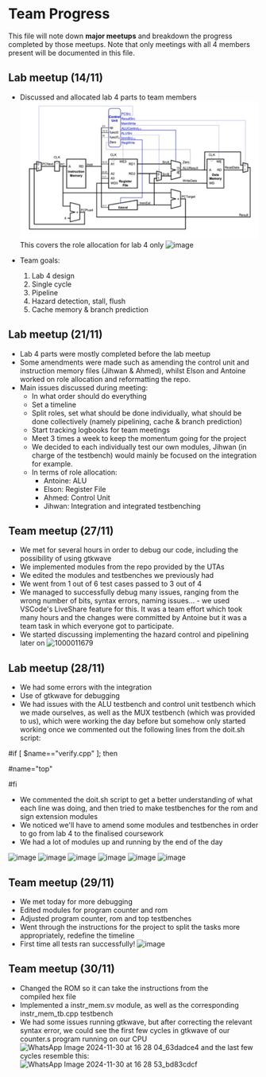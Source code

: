 # Team Progress

This file will note down **major meetups** and breakdown the progress completed by those meetups. Note that only meetings with all 4 members present will be documented in this file.

## Lab meetup (14/11)
  - Discussed and allocated lab 4 parts to team members
    ![Alt text](../../images/topsv.png)
    This covers the role allocation for lab 4 only
    ![image](https://github.com/user-attachments/assets/4229391c-f2dd-4d15-9164-3958981c14b4)

  - Team goals:
    1. Lab 4 design
    2. Single cycle
    3. Pipeline
    4. Hazard detection, stall, flush
    5. Cache memory & branch prediction

## Lab meetup (21/11)
  - Lab 4 parts were mostly completed before the lab meetup
  - Some amendments were made such as amending the control unit and instruction memory files (Jihwan & Ahmed), whilst Elson and Antoine worked on role allocation and reformatting the repo. 
  - Main issues discussed during meeting:
    - In what order should do everything
    - Set a timeline
    - Split roles, set what should be done individually, what should be done collectively (namely pipelining, cache & branch prediction)
    - Start tracking logbooks for team meetings
    - Meet 3 times a week to keep the momentum going for the project
    - We decided to each individually test our own modules, Jihwan (in charge of the testbench) would mainly be focused on the integration for example.
    - In terms of role allocation:
        - Antoine: ALU
        - Elson: Register File
        - Ahmed: Control Unit
        - Jihwan: Integration and integrated testbenching

## Team meetup (27/11)
  - We met for several hours in order to debug our code, including the possibility of using gtkwave
  - We implemented modules from the repo provided by the UTAs
  - We edited the modules and testbenches we previously had
  - We went from 1 out of 6 test cases passed to 3 out of 4
  - We managed to successfully debug many issues, ranging from the wrong number of bits, syntax errors, naming issues... - we used VSCode's LiveShare feature for this. It was a team effort which took many hours and the changes were committed by Antoine but it was a team task in which everyone got to participate.
  - We started discussing implementing the hazard control and pipelining later on
    ![1000011679](https://github.com/user-attachments/assets/a1fe9d1a-9d5f-44af-a730-6e390b1e6e52)

## Lab meetup (28/11)
  - We had some errors with the integration
  - Use of gtkwave for debugging
  - We had issues with the ALU testbench and control unit testbench which we made ourselves, as well as the MUX testbench (which was provided to us), which were working the day before but somehow only started working once we commented out the following lines from the doit.sh script:
    
#if [ $name=="verify.cpp" ]; then

#name="top"

#fi

  - We commented the doit.sh script to get a better understanding of what each line was doing, and then tried to make testbenches for the rom and sign extension modules
  - We noticed we'll have to amend some modules and testbenches in order to go from lab 4 to the finalised coursework
  - We had a lot of modules up and running by the end of the day

![image](https://github.com/user-attachments/assets/3703ac81-38f8-4b13-bb24-4329db993c46)
![image](https://github.com/user-attachments/assets/b44abfeb-0d67-4283-92e9-2448c3153f71)
![image](https://github.com/user-attachments/assets/5c775663-8845-4d05-a10a-dc0816b1a3ea)
![image](https://github.com/user-attachments/assets/e5d6dcf4-b575-4882-9c5c-8edab1121680)
![image](https://github.com/user-attachments/assets/d7fb6585-e7dc-4cd9-afd5-35feca2905d1)
![image](https://github.com/user-attachments/assets/9bc7ce7f-569f-4fbe-924e-1b3a08a6e105)

## Team meetup (29/11)
  - We met today for more debugging
  - Edited modules for program counter and rom
  - Adjusted program counter, rom and top testbenches
  - Went through the instructions for the project to split the tasks more appropriately, redefine the timeline
  - First time all tests ran successfully! 
![image](https://github.com/user-attachments/assets/46d4181e-92d0-480e-a301-8ffec25d1f41)

## Team meetup (30/11)
  - Changed the ROM so it can take the instructions from the compiled hex file
  - Implemented a instr_mem.sv module, as well as the corresponding instr_mem_tb.cpp testbench
  - We had some issues running gtkwave, but after correcting the relevant syntax error, we could see the first few cycles in gtkwave of our counter.s program running on our CPU
![WhatsApp Image 2024-11-30 at 16 28 04_63dadce4](https://github.com/user-attachments/assets/e6fa36a9-d57e-492f-8dfa-af812792dbbb)
and the last few cycles resemble this:
![WhatsApp Image 2024-11-30 at 16 28 53_bd83cdcf](https://github.com/user-attachments/assets/d7d6402d-6f15-48ea-ae67-18a3e8fb9a51)










